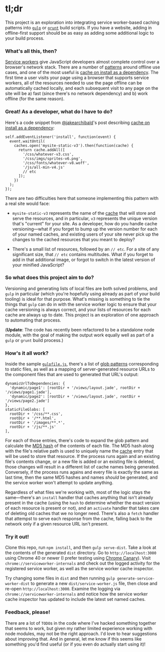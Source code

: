 # tl;dr
This project is an exploration into integrating service worker-based caching patterns into  [`gulp`](http://gulpjs.com/) or [`grunt`](http://gruntjs.com/) build scripts. If you have a website, adding in offline-first support should be as easy as adding some additional logic to your build process.

### What's all this, then?
[Service workers](https://slightlyoff.github.io/ServiceWorker/spec/service_worker/index.html) give JavaScript developers almost complete control over a browser's network stack. There are a number of [patterns](http://jakearchibald.com/2014/offline-cookbook/) around offline use cases, and one of the most useful is [cache on install as a dependency](http://jakearchibald.com/2014/offline-cookbook/#on-install-as-a-dependency). The first time a user visits your page using a browser that supports service workers, all of the resources needed to use the page offline can be automatically cached locally, and each subsequent visit to any page on the site will be a) fast (since there's no network dependency) and b) work offline (for the same reason).

### Great! As a developer, what do I have to do?
Here's a code snippet from [@jakearchibald](https://github.com/jakearchibald)'s post describing [cache on install as a dependency](http://jakearchibald.com/2014/offline-cookbook/#on-install-as-a-dependency):

    self.addEventListener('install', function(event) {
      event.waitUntil(
        caches.open('mysite-static-v3').then(function(cache) {
          return cache.addAll([
            '/css/whatever-v3.css',
            '/css/imgs/sprites-v6.png',
            '/css/fonts/whatever-v8.woff',
            '/js/all-min-v4.js'
            // etc
          ]);
        })
      );
    });
    
There are two difficulties here that someone implementing this pattern with a real site would face:

- `mysite-static-v3` represents the name of the [cache](https://slightlyoff.github.io/ServiceWorker/spec/service_worker/index.html#cache-objects) that will store and serve the resources, and in particular, `v3` represents the unique version that's "current" for your site. As a developer, how do you handle cache versioning—what if you forget to bump up the version number for each of your named caches, and existing users of your site never pick up the changes to the cached resources that you meant to deploy?

- There's a small list of resources, followed by an `// etc`. For a site of any significant size, that `// etc` contains multitudes. What if you forget to add in that additional image, or forgot to switch in the latest version of your minified JavaScript?

### So what does this project aim to do?
Versioning and generating lists of local files are both solved problems, and `gulp` in particular (which you're hopefully using already as part of your build tooling) is ideal for that purpose. What's missing is something to tie the things that `gulp` can do in with the service worker logic to ensure that your cache versioning is always correct, and your lists of resources for each cache are always up to date. This project is an exploration of one approach to automating that process.

(**Update**: The code has recently been refactored to be a standalone node module, with the goal of making the output work equally well as part of a `gulp` or `grunt` build process.)

### How's it all work?

Inside the sample [`gulpfile.js`](https://github.com/jeffposnick/gulp-sw-precache/blob/master/gulpfile.js), there's a list of [glob patterns](https://github.com/isaacs/node-glob) corresponding to static files, as well as a mapping of server-generated resource URLs to the component files that are used to generated that URL's output:

    dynamicUrlToDependencies: {
      'dynamic/page1': [rootDir + '/views/layout.jade', rootDir + '/views/page1.jade'],
      'dynamic/page2': [rootDir + '/views/layout.jade', rootDir + '/views/page2.jade']
    },
    staticFileGlobs: [
      rootDir + '/css/**.css',
      rootDir + '/**.html',
      rootDir + '/images/**.*',
      rootDir + '/js/**.js'
    ],

For each of those entries, there's code to expand the glob pattern and calculate the [MD5 hash](http://en.wikipedia.org/wiki/MD5) of the contents of each file. The MD5 hash along with the file's relative path is used to uniquely name the [cache](https://slightlyoff.github.io/ServiceWorker/spec/service_worker/index.html#cache-objects) entry that will be used to store that resource. If the process runs again and an existing file's contents change, or a new file is added or an existing file is deleted, those changes will result in a different list of cache names being generated. Conversely, if the process runs agains and every file is exactly the same as last time, then the same MD5 hashes and names *should* be generated, and the service worker won't attempt to update anything.

Regardless of what files we're working with, most of the logic stays the same—there's an `install` handler that caches anything that isn't already present in the cache (using the `hash` to determine whether the exact version of each resource is present or not), and an `activate` handler that takes care of deleting old caches that we no longer need. There's also a `fetch` handler that attempst to serve each response from the cache, falling back to the network only if a given resource URL isn't present.

### Try it out!
Clone this repo, run `npm install`, and then `gulp serve-dist`. Take a look at the contents of the generated `dist` directory. Go to `http://localhost:3000` using Chrome 40 or newer (I prefer testing using [Chrome Canary](https://www.google.com/chrome/browser/canary.html)). Visit `chrome://serviceworker-internals` and check out the logged activity for the registered service worker, as well as the service worker cache inspector.

Try changing some files in `dist` and then running `gulp generate-service-worker-dist` to generate a new `dist/service-worker.js` file, then close and re-open `http://localhost:3000`. Examine the logging via `chrome://serviceworker-internals` and notice how the service worker cache inspector has updated to include the latest set named caches.

### Feedback, please!
There are a lot of `TODO`s in the code where I've hacked something together that seems to work, but given my rather limited experience working with node modules, may not be the right approach. I'd love to hear suggestions about improving that. And in general, let me know if this seems like something you'd find useful (or if you even do actually start using it)!
